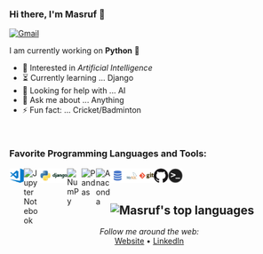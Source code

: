 ### Hi there, I'm Masruf 👋
[![Gmail](https://img.shields.io/badge/%20-Send%20Mail-black?color=14171A&labelColor=0366d6&logo=gmail&logoColor=ffffff)](mailto:masruf.jaman@northsouth.edu)
<br/>

I am currently working on **Python** 🐍
- 📢 Interested in *Artificial Intelligence*
- ⏳ Currently learning ... Django
- 🤔 Looking for help with ... AI
- 💬 Ask me about ... Anything
- ⚡ Fun fact: ... Cricket/Badminton
<br/>

### Favorite Programming Languages and Tools:

<img align="left" alt="Visual Studio Code" width="26px" src="https://raw.githubusercontent.com/github/explore/80688e429a7d4ef2fca1e82350fe8e3517d3494d/topics/visual-studio-code/visual-studio-code.png" />
<img align="left" alt="Jupyter Notebook" width="26px" src="https://upload.wikimedia.org/wikipedia/commons/thumb/3/38/Jupyter_logo.svg/66px-Jupyter_logo.svg.png" />
<img align="left" alt="Python" width="26px" src="https://raw.githubusercontent.com/github/explore/80688e429a7d4ef2fca1e82350fe8e3517d3494d/topics/python/python.png" />
<img align="left" alt="Django" width="26px" src="https://raw.githubusercontent.com/github/explore/80688e429a7d4ef2fca1e82350fe8e3517d3494d/topics/django/django.png" />
<img align="left" alt="NumPy" width="26px" src="https://upload.wikimedia.org/wikipedia/commons/thumb/3/31/NumPy_logo_2020.svg/768px-NumPy_logo_2020.svg.png" />
<img align="left" alt="Pandas" width="26px" src="https://upload.wikimedia.org/wikipedia/commons/thumb/e/ed/Pandas_logo.svg/768px-Pandas_logo.svg.png" />
<img align="left" alt="Anaconda" width="26px" src="https://upload.wikimedia.org/wikipedia/commons/thumb/e/ea/Conda_logo.svg/746px-Conda_logo.svg.png" />
<img align="left" alt="SQL" width="26px" src="https://raw.githubusercontent.com/github/explore/80688e429a7d4ef2fca1e82350fe8e3517d3494d/topics/sql/sql.png" />
<img align="left" alt="MySQL" width="26px" src="https://raw.githubusercontent.com/github/explore/80688e429a7d4ef2fca1e82350fe8e3517d3494d/topics/mysql/mysql.png" />
<img align="left" alt="Git" width="26px" src="https://raw.githubusercontent.com/github/explore/80688e429a7d4ef2fca1e82350fe8e3517d3494d/topics/git/git.png" />
<img align="left" alt="GitHub" width="26px" src="https://raw.githubusercontent.com/github/explore/78df643247d429f6cc873026c0622819ad797942/topics/github/github.png" />
<img align="left" alt="Terminal" width="26px" src="https://raw.githubusercontent.com/github/explore/80688e429a7d4ef2fca1e82350fe8e3517d3494d/topics/terminal/terminal.png" /><br/>
<br/>

![Masruf's top languages](https://github-readme-stats.vercel.app/api/top-langs/?username=masrufjaman&layout=compact&hide_border=true)
---

<p align="center">
  <i>Follow me around the web:</i><br>
  <a href="http://mjrabbi.blogspot.com/">Website</a> •
  <a href="https://www.linkedin.com/in/masruf-jaman/">LinkedIn</a>
  <br>
</p>
